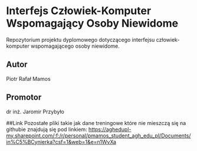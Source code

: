 
# Interfejs Człowiek-Komputer Wspomagający Osoby Niewidome

Repozytorium projektu dyplomowego dotyczącego interfejsu człowiek-komputer wspomagającego osoby niewidome.

## Autor
Piotr Rafał Mamos

## Promotor
dr inż. Jaromir Przybyło

##Link
Pozostałe pliki takie jak dane treningowe które nie mieszczą się na githubie znajdują się pod linkiem: https://aghedupl-my.sharepoint.com/:f:/r/personal/pmamos_student_agh_edu_pl/Documents/in%C5%BCynierka?csf=1&web=1&e=n1WvXa
